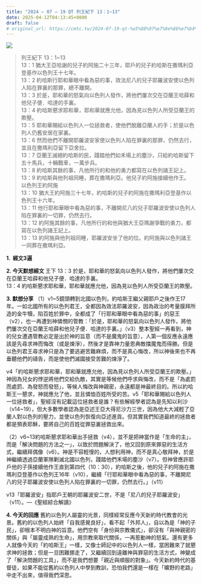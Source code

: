 ```yaml
---
title: "2024 – 07 – 19 QT 列王紀下 13：1~13"
date: 2025-04-12T04:13:45+0800
draft: false
# original_url: https://cmtc.tw/2024-07-19-qt-%e5%88%97%e7%8e%8b%e7%b4%80%e4%b8%8b-13%ef%bc%9a113
---
```


![](/images/qt.jpg)
> 列王紀下 13：1\~13  
> 13：1 猶大王亞哈謝的兒子約阿施二十三年，耶戶的兒子約哈斯在撒瑪利亞登基作以色列王十七年。  
> 13：2 約哈斯行耶和華眼中看為惡的事，效法尼八的兒子耶羅波安使以色列人陷在罪裏的那罪，總不離開。  
> 13：3 於是，耶和華的怒氣向以色列人發作，將他們屢次交在亞蘭王哈薛和他兒子便．哈達的手裏。  
> 13：4 約哈斯懇求耶和華，耶和華就應允他，因為見以色列人所受亞蘭王的欺壓。  
> 13：5 耶和華賜給以色列人一位拯救者，使他們脫離亞蘭人的手；於是以色列人仍舊安居在家裏。  
> 13：6 然而他們不離開耶羅波安家使以色列人陷在罪裏的那罪，仍然去行，並且在撒瑪利亞留下亞舍拉。  
> 13：7 亞蘭王滅絕約哈斯的民，踐踏他們如禾場上的塵沙，只給約哈斯留下五十馬兵，十輛戰車，一萬步兵。  
> 13：8 約哈斯其餘的事，凡他所行的和他的勇力都寫在以色列諸王記上。  
> 13：9 約哈斯與他列祖同睡，葬在撒瑪利亞。他兒子約阿施接續他作王。  
> 以色列王約阿施  
> 13：10 猶大王約阿施三十七年，約哈斯的兒子約阿施在撒瑪利亞登基作以色列王十六年。  
> 13：11 他行耶和華眼中看為惡的事，不離開尼八的兒子耶羅波安使以色列人陷在罪裏的一切罪，仍然去行。  
> 13：12 約阿施其餘的事，凡他所行的和他與猶大王亞瑪謝爭戰的勇力，都寫在以色列諸王記上。  
> 13：13 約阿施與他列祖同睡，耶羅波安坐了他的位。約阿施與以色列諸王一同葬在撒瑪利亞。

**1.  經文3遍**

**2. 今天默想經文**
王下 13：3 於是，耶和華的怒氣向以色列人發作，將他們屢次交在亞蘭王哈薛和他兒子便．哈達的手裏。  
13：4 約哈斯懇求耶和華，耶和華就應允他，因為見以色列人所受亞蘭王的欺壓。

**3. 默想分享**
（1）v1\~5鏡頭轉到北國以色列，約哈斯王繼父親耶戶之後作王17年。一如北國所有的以色列君王，全都因為效法耶羅波安，因為政治的考量膜拜所造的金牛犢，陷百姓於罪中，全都成了「行耶和華眼中看為惡的事」的惡王（v2），也一再遭到神憐憫的管教：「於是，耶和華的怒氣向以色列人發作，將他們屢次交在亞蘭王哈薛和他兒子便．哈達的手裏。」（v3）整本聖經一再看到，神的兒女遭遇管教必定是出於神的旨意（而不是魔鬼的旨意），人第一個反應永遠應該是先尋求神而悔改（或是煉淨），然後才是靠神力量恩典敵擋魔鬼而得勝。但是以色列君王尋求神只是為了要逃避苦難麻煩，而不是真心悔改，所以神後來也不再垂聽他們的禱告，而是使他們滅國接受苦難的煉淨了。

v4「約哈斯懇求耶和華，耶和華就應允他，因為見以色列人所受亞蘭王的欺壓。」神因為兒女的悖逆將他們交給仇敵，其實是等候他們呼求與悔改，而不是「為處罰而處罰、為發怒而發怒」，等候人悔改與神親密，永遠都是神最終目的。所以約哈斯王一懇求，神就應允了他，並且憐恤百姓所受的苦。v5「耶和華賜給以色列人一位拯救者」，聖經沒有記載這位拯救者是誰？有些解經學者認為是先知以利沙（v14\~19），但大多數學者認為是亞述王亞大得尼沙力三世，因為他大大減輕了亞蘭人對以色列的壓力，並使以色列恢復向亞述進貢。但其實我們知道最終的拯救者都是預表耶穌，要將自己的百姓從罪惡裏拯救出來。

（2）v6\~13約哈斯懇求耶和華出手拯救（v4），並不是把神當作是「生命的主」，而是「解決問題的方法之一」，以致於問題解決了，他又回到原來罪惡的生活方式，繼續拜偶像（v6）。神是不容輕慢的，人想利用神，而不是真心敬拜神，於是神繼續透過亞蘭軍隊剿滅北國以色列，踐踏他們禾場的塵沙（v7）。但神曾應許耶戶他的子孫接續他作王直到第四代（10：30），約哈斯之後，他的兒子約阿施在撒瑪利亞登基作以色列王16年（v10），繼續「行耶和華眼中看為惡的事，不離開尼八的兒子耶羅波安使以色列人陷在罪裏的一切罪，仍然去行。」（v11）

v13「耶羅波安」指耶戶王朝的耶羅波安二世，不是「尼八的兒子耶羅波安」（v11）。—《聖經綜合解讀》

**4. 今天的回應**
舊約以色列人屬靈的光景，同樣經常反應今天新約時代教會的光景。舊約的以色列人始終「自我感覺良好」，看不起「外邦人」，自以為是「神的子民」，卻根本不明白神的旨意。他們空有「身份與宗教儀式」，卻沒有「與神親密的關係」與「屬靈成熟的生命」，用宗教來取代關係，一再惹動神的怒氣。還有更多人就像今天的「約哈斯王」一樣，又像士師記中的以色列人一樣，當困難來了就懇求神的拯救；但是一旦困難挪走了，又繼續回到遠離神與罪惡的生活方式，神變成了「解決問題的工具」，而不是我們想要「親近與順服的對象」。今天新約時代的基督徒，如果不能從舊約以色列人中學到教訓，恐怕我們還是一樣在「曠野的老路」中走不出來，值得我們深思。
